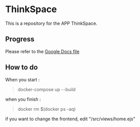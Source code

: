 # ThinkSpace
This is a repository for the APP ThinkSpace.

## Progress
Please refer to the [Google Docs file](https://docs.google.com/document/d/1LTBHi-SVXfEv19RaQAv0BEINqvOhKUc9P2FZQU8wyVA/edit?usp=sharing)


## How to do
When you start :
  > docker-compose up --build

when you finish :
  > docker rm $(docker ps -aq)

if you want to change the frontend, edit "/src/views/home.ejs"